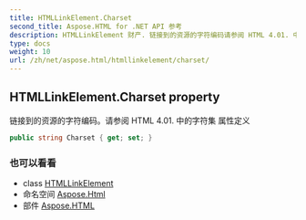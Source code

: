 ```yaml
---
title: HTMLLinkElement.Charset
second_title: Aspose.HTML for .NET API 参考
description: HTMLLinkElement 财产. 链接到的资源的字符编码请参阅 HTML 4.01. 中的字符集 属性定义
type: docs
weight: 10
url: /zh/net/aspose.html/htmllinkelement/charset/
---
```

## HTMLLinkElement.Charset property

链接到的资源的字符编码。请参阅 HTML 4.01. 中的字符集 属性定义

```csharp
public string Charset { get; set; }
```

### 也可以看看

* class [HTMLLinkElement](../)
* 命名空间 [Aspose.Html](../../htmllinkelement/)
* 部件 [Aspose.HTML](../../../)


